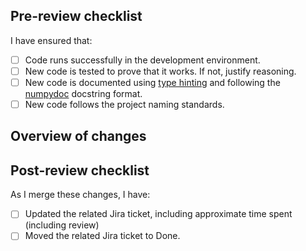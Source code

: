 <!---
Note: Your PR request title must start with the Jira ticket number and concisely describe your changes.
For example: "123 Added function to calculate age on a given date"
-->

## Pre-review checklist

I have ensured that:

- [ ] Code runs successfully in the development environment.
- [ ] New code is tested to prove that it works. If not, justify reasoning.
- [ ] New code is documented using [type hinting](https://realpython.com/lessons/type-hinting/) and following the [numpydoc](https://numpydoc.readthedocs.io/en/latest/format.html) docstring format.
- [ ] New code follows the project naming standards.

## Overview of changes

<!---
Add any useful details about your changes here.
-->

## Post-review checklist

As I merge these changes, I have:

- [ ] Updated the related Jira ticket, including approximate time spent (including review)
- [ ] Moved the related Jira ticket to Done.
